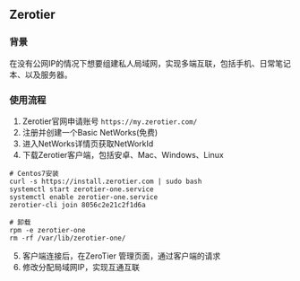 ## Zerotier

### 背景

在没有公网IP的情况下想要组建私人局域网，实现多端互联，包括手机、日常笔记本、以及服务器。

### 使用流程

1. Zerotier官网申请账号 `https://my.zerotier.com/`
2. 注册并创建一个Basic NetWorks(免费)
3. 进入NetWorks详情页获取NetWorkId
4. 下载Zerotier客户端，包括安卓、Mac、Windows、Linux

```shell
# Centos7安装
curl -s https://install.zerotier.com | sudo bash
systemctl start zerotier-one.service
systemctl enable zerotier-one.service
zerotier-cli join 8056c2e21c2f1d6a

# 卸载
rpm -e zerotier-one
rm -rf /var/lib/zerotier-one/
```

5. 客户端连接后，在ZeroTier 管理页面，通过客户端的请求
6. 修改分配局域网IP，实现互通互联

